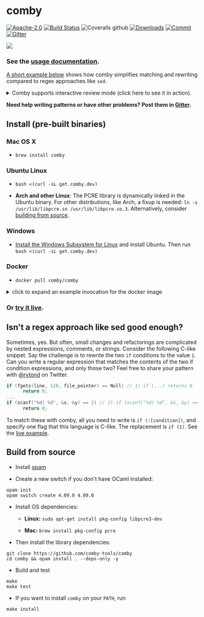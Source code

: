 # comby

[![Apache-2.0](https://img.shields.io/badge/license-Apache-blue.svg)](LICENSE)
[![Build Status](https://travis-ci.com/comby-tools/comby.svg?branch=master)](https://travis-ci.com/comby-tools/comby)
![Coveralls github](https://img.shields.io/coveralls/github/comby-tools/comby)
[![Downloads](https://img.shields.io/github/downloads/comby-tools/comby/total.svg?color=orange)](Downloads)
[![Commit](https://img.shields.io/github/last-commit/comby-tools/comby.svg)](Commit)
[![Gitter](https://img.shields.io/gitter/room/comby-tools/comby.svg?color=teal)](https://gitter.im/comby-tools/community)

![](https://user-images.githubusercontent.com/888624/64916761-0b657780-d752-11e9-96e2-cd81a2681139.gif)

### See the [usage documentation](https://comby.dev).
[A short example below](https://github.com/comby-tools/comby#isnt-a-regex-approach-like-sed-good-enough) shows how comby simplifies matching and rewriting compared to regex approaches like `sed`.

<details>
  <summary>Comby supports interactive review mode (click here to see it in action).</summary>
  
![](https://user-images.githubusercontent.com/888624/69503010-b8870980-0ed2-11ea-828d-68c152ed9def.gif)
  
</details>

**Need help writing patterns or have other problems? Post them in [Gitter](https://gitter.im/comby-tools/community).**

## Install (pre-built binaries)

### Mac OS X

- `brew install comby`

### Ubuntu Linux

- `bash <(curl -sL get.comby.dev)`

- **Arch and other Linux**: The PCRE library is dynamically linked in the Ubuntu binary. For other distributions, like Arch, a fixup is needed: `ln -s /usr/lib/libpcre.so /usr/lib/libpcre.so.3`. Alternatively, consider [building from source](https://github.com/comby-tools/comby#build-from-source).


### Windows

- [Install the Windows Subsystem for Linux](https://docs.microsoft.com/en-us/windows/wsl/install-win10) and install Ubuntu. Then run `bash <(curl -sL get.comby.dev)`


### Docker

- `docker pull comby/comby`

<details>
  <summary>click to expand an example invocation for the docker image</summary>
  
Running with docker on `stdin`:

```bash
docker run -a stdin -a stdout -a stderr -i comby/comby '(:[emoji] hi)' 'bye :[emoji]' lisp -stdin <<< '(👋 hi)'
```

<img width="500" src="https://user-images.githubusercontent.com/888624/64924862-0edf1a00-d7b7-11e9-9c2e-cfeafde5bb4b.png">

</details>



### Or [try it live](https://bit.ly/2UXkonD).

## Isn't a regex approach like sed good enough?

Sometimes, yes. But often, small changes and refactorings are complicated by nested expressions, comments, or strings. Consider the following C-like snippet. Say the challenge is to rewrite the two `if` conditions to the value `1`. Can you write a regular expression that matches the contents of the two if condition expressions, and only those two? Feel free to share your pattern with [@rvtond](https://twitter.com/rvtond) on Twitter.

```c
if (fgets(line, 128, file_pointer) == Null) // 1) if (...) returns 0
      return 0;
...
if (scanf("%d) %d", &x, &y) == 2) // 2) if (scanf("%d) %d", &x, &y) == 2) returns 0
      return 0; 
```

To match these with comby, all you need to write is `if (:[condition])`, and specify one flag that this language is C-like. The replacement is `if (1)`. See the [live example](https://bit.ly/30935ou).

## Build from source

- Install [opam](https://opam.ocaml.org/doc/Install.html)

- Create a new switch if you don't have OCaml installed:

```
opam init
opam switch create 4.09.0 4.09.0
```

- Install OS dependencies:

  - **Linux:** `sudo apt-get install pkg-config libpcre3-dev`

  - **Mac:** `brew install pkg-config pcre`

- Then install the library dependencies:

```
git clone https://github.com/comby-tools/comby
cd comby && opam install . --deps-only -y
```

- Build and test

```
make
make test
```

- If you want to install `comby` on your `PATH`, run

```
make install
```
